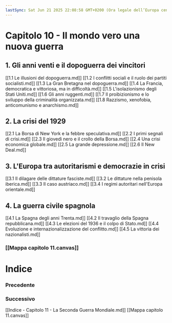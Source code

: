 ```yaml
---
lastSync: Sat Jun 21 2025 22:08:58 GMT+0200 (Ora legale dell’Europa centrale)
---
```

# Capitolo 10 - Il mondo vero una nuova guerra
## 1. Gli anni venti e il dopoguerra dei vincitori
[[1.1 Le illusioni del dopoguerra.md]]
[[1.2 I conflitti sociali e il ruolo dei partiti socialisti.md]]
[[1.3 La Gran Bretagna nel dopoguerra.md]]
[[1.4 La Francia, democratica e vittoriosa, ma in difficoltà.md]]
[[1.5 L'isolazionismo degli Stati Uniti.md]]
[[1.6 Gli anni ruggenti.md]]
[[1.7 Il proibizionismo e lo sviluppo della criminalità organizzata.md]]
[[1.8 Razzismo, xenofobia, anticomunismo e anarchismo.md]]

## 2. La crisi del 1929
[[2.1 La Borsa di New York e la febbre speculativa.md]]
[[2.2 I primi segnali di crisi.md]]
[[2.3 Il giovedì nero e il crollo della Borsa.md]]
[[2.4 Una crisi economica globale.md]]
[[2.5 La grande depressione.md]]
[[2.6 Il New Deal.md]]

## 3. L'Europa tra autoritarismi e democrazie in crisi
[[3.1 Il dilagare delle dittature fasciste.md]]
[[3.2 Le dittature nella penisola iberica.md]]
[[3.3 Il caso austriaco.md]]
[[3.4 I regimi autoritari nell'Europa orientale.md]]

## 4. La guerra civile spagnola
[[4.1 La Spagna degli anni Trenta.md]]
[[4.2 Il travaglio della Spagna repubblicana.md]]
[[4.3 Le elezioni del 1936 e il colpo di Stato.md]]
[[4.4 Evoluzione e internazionalizzazione del conflitto.md]]
[[4.5 La vittoria dei nazionalisti.md]]


### [[Mappa capitolo 11.canvas]]
# Indice
### Precedente


### Successivo
[[Indice - Capitolo 11 - La Seconda Guerra Mondiale.md]]
[[Mappa capitolo 11.canvas]]